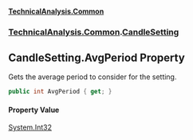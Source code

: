 #### [TechnicalAnalysis.Common](Atypical.TechnicalAnalysis.Common.md 'Atypical.TechnicalAnalysis.Common')
### [TechnicalAnalysis.Common](Atypical.TechnicalAnalysis.Common.md#TechnicalAnalysis.Common 'TechnicalAnalysis.Common').[CandleSetting](CandleSetting.md 'TechnicalAnalysis.Common.CandleSetting')

## CandleSetting.AvgPeriod Property

Gets the average period to consider for the setting.

```csharp
public int AvgPeriod { get; }
```

#### Property Value
[System.Int32](https://docs.microsoft.com/en-us/dotnet/api/System.Int32 'System.Int32')